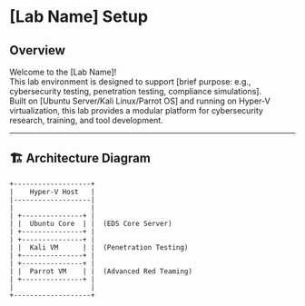 # [Lab Name] Setup

## Overview
Welcome to the [Lab Name]!  
This lab environment is designed to support [brief purpose: e.g., cybersecurity testing, penetration testing, compliance simulations].  
Built on [Ubuntu Server/Kali Linux/Parrot OS] and running on Hyper-V virtualization, this lab provides a modular platform for cybersecurity research, training, and tool development.

---

## 🏗️ Architecture Diagram

```plaintext
+-------------------+
|    Hyper-V Host   |
|-------------------|
|                   |
| +---------------+ |
| |  Ubuntu Core  | |  (EDS Core Server)
| +---------------+ |
| +---------------+ |
| |  Kali VM      | |  (Penetration Testing)
| +---------------+ |
| +---------------+ |
| |  Parrot VM    | |  (Advanced Red Teaming)
| +---------------+ |
|                   |
+-------------------+

